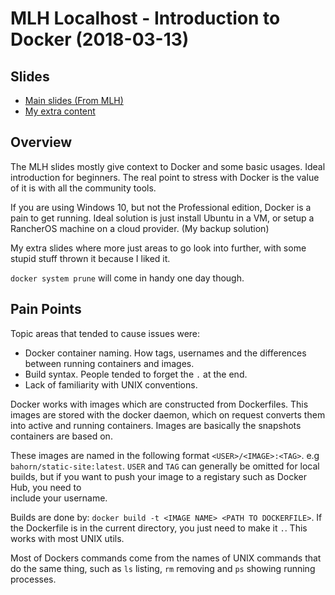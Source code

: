 # MLH Localhost - Introduction to Docker (2018-03-13)

## Slides

* <a href="https://docs.google.com/presentation/d/1Dck8hbcFyFOPaBuKkK0bhRjlcOMdvZp9LGT3Yd1pr48/edit?usp=sharing">Main slides (From MLH)</a>
* <a href="https://docs.google.com/presentation/d/114e221XtaWTJBm7ccR2kuiwi_448aX85m6ugrtsHOwU/edit?usp=sharing">My extra content</a>

## Overview

The MLH slides mostly give context to Docker and some basic usages. Ideal introduction for beginners. The real point to stress
with Docker is the value of it is with all the community tools.

If you are using Windows 10, but not the Professional edition, Docker is a pain to get running. Ideal solution is just install
Ubuntu in a VM, or setup a RancherOS machine on a cloud provider. (My backup solution)

My extra slides where more just areas to go look into further, with some stupid stuff thrown it because I liked it.

`docker system prune` will come in handy one day though.

## Pain Points

Topic areas that tended to cause issues were:
* Docker container naming. How tags, usernames and the differences between running containers and images.
* Build syntax. People tended to forget the `.` at the end.
* Lack of familiarity with UNIX conventions.

Docker works with images which are constructed from Dockerfiles. This images are stored with the docker daemon, which
on request converts them into active and running containers. Images are basically the snapshots containers are based on.

These images are named in the following format `<USER>/<IMAGE>:<TAG>`. e.g `bahorn/static-site:latest`. `USER` and `TAG` can
generally be omitted for local builds, but if you want to push your image to a registary such as Docker Hub, you need to  
include your username.

Builds are done by: `docker build -t <IMAGE NAME> <PATH TO DOCKERFILE>`. If the Dockerfile is in the current directory, you 
just need to make it `.`. This works with most UNIX utils.

Most of Dockers commands come from the names of UNIX commands that do the same thing, such as `ls` listing, `rm` removing and 
`ps` showing running processes.
